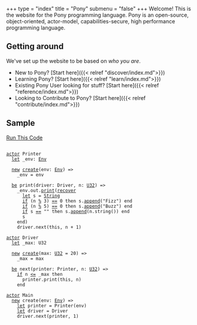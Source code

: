 +++
type = "index"
title = "Pony"
submenu = "false"
+++
Welcome! This is the website for the Pony programming language. Pony is an open-source, object-oriented, actor-model, capabilities-secure, high performance programming language. 

## Getting around

We've set up the website to be based on _who you are_. 

* New to Pony? [Start here]({{< relref "discover/index.md">}})
* Learning Pony? [Start here]({{< relref "learn/index.md">}})
* Existing Pony User looking for stuff? [Start here]({{< relref "reference/index.md">}})
* Looking to Contribute to Pony? [Start here]({{< relref "contribute/index.md">}})

## Sample

<a href="http://pony-playpen.lietar.net/?code=actor%20Printer%0A%20%20let%20_env%3A%20Env%0A%0A%20%20new%20create(env%3A%20Env)%20%3D%3E%0A%20%20%20%20_env%20%3D%20env%0A%20%20%0A%20%20be%20print(checker%3A%20Checker%2C%20n%3A%20U32)%20%3D%3E%0A%20%20%20%20_env.out.print(recover%20%20%20%20%20%0A%20%20%20%20%20%20let%20s%20%3D%20String%0A%20%20%20%20%20%20if%20(n%20%25%203)%20%3D%3D%200%20then%20s.append(%22Fizz%22)%20end%0A%20%20%20%20%20%20if%20(n%20%25%205)%20%3D%3D%200%20then%20s.append(%22Buzz%22)%20end%0A%20%20%20%20%20%20if%20s%20%3D%3D%20%22%22%20then%20s.append(n.string())%20end%0A%20%20%20%20%20%20s%20%0A%20%20%20%20end)%0A%20%20%20%20checker.next(this%2C%20n%20%2B%201)%0A%20%20%0Aactor%20Checker%0A%20%20let%20_max%3A%20U32%0A%0A%20%20new%20create(max%3A%20U32%20%3D%2020)%20%3D%3E%0A%20%20%20%20_max%20%3D%20max%0A%20%20%0A%20%20be%20next(printer%3A%20Printer%2C%20n%3A%20U32)%20%3D%3E%0A%20%20%20%20if%20n%20%3C%3D%20_max%20then%0A%20%20%20%20%20%20printer.print(this%2C%20n)%0A%20%20%20%20end%0A%0Aactor%20Main%0A%20%20new%20create(env%3A%20Env)%20%3D%3E%0A%20%20%20%20let%20printer%20%3D%20Printer(env)%0A%20%20%20%20let%20checker%20%3D%20Checker%0A%20%20%20%20checker.next(printer%2C%201)&run=1" target="_blank">Run This Code</a>

<pre><code class="language-pony">
<a href="https://tutorial.ponylang.org/types/actors.html" target="_blank">actor</a> Printer
  <a href="https://tutorial.ponylang.org/expressions/variables.html" target="_blank">let</a> _env: <a href="http://www.ponylang.org/ponyc/builtin-Env/" target="_blank">Env</a>

  <a href="https://tutorial.ponylang.org/types/classes.html#Constructors" target="_blank">new</a> <a href="https://tutorial.ponylang.org/expressions/sugar.html#Create" target="_blank">create</a>(env: <a href="http://www.ponylang.org/ponyc/builtin-Env/" target="_blank">Env</a>) =>
    _env = env
  
  <a href="https://tutorial.ponylang.org/types/actors.html#Behaviours" target="_blank">be</a> print(driver: Driver, n: <a href="http://www.ponylang.org/ponyc/builtin-U32/" target="_blank">U32</a>) =>
    _env.out.<a href="http://www.ponylang.org/ponyc/builtin-StdStream/#print" target="_blank">print</a>(<a href="https://tutorial.ponylang.org/capabilities/recovering-capabilities.html" target="_blank">recover</a>
      <a href="https://tutorial.ponylang.org/expressions/variables.html" target="_blank">let</a> s = <a href="http://www.ponylang.org/ponyc/builtin-String/" target="_blank">String</a>
      <a href="https://tutorial.ponylang.org/expressions/control-structures.html" target="_blank">if</a> (n <a href="https://tutorial.ponylang.org/expressions/infix-ops.html" target="_blank">%</a> 3) <a href="https://tutorial.ponylang.org/expressions/infix-ops.html" target="_blank">==</a> 0 then s.<a href="http://www.ponylang.org/ponyc/builtin-String/#append" target="_blank">append</a>("Fizz") end
      <a href="https://tutorial.ponylang.org/expressions/control-structures.html" target="_blank">if</a> (n <a href="https://tutorial.ponylang.org/expressions/infix-ops.html" target="_blank">%</a> 5) <a href="https://tutorial.ponylang.org/expressions/infix-ops.html" target="_blank">==</a> 0 then s.<a href="http://www.ponylang.org/ponyc/builtin-String/#append" target="_blank">append</a>("Buzz") end
      <a href="https://tutorial.ponylang.org/expressions/control-structures.html" target="_blank">if</a> s <a href="https://tutorial.ponylang.org/expressions/infix-ops.html" target="_blank">==</a> "" then s.<a href="http://www.ponylang.org/ponyc/builtin-String/#append" target="_blank">append</a>(n.string()) end
      s 
    end)
    driver.next(this, n + 1)
  
<a href="https://tutorial.ponylang.org/types/actors.html" target="_blank">actor</a> Driver
  <a href="https://tutorial.ponylang.org/expressions/variables.html" target="_blank">let</a> _max: U32

  <a href="https://tutorial.ponylang.org/types/classes.html#Constructors" target="_blank">new</a> <a href="https://tutorial.ponylang.org/expressions/sugar.html#Create" target="_blank">create</a>(max: <a href="http://www.ponylang.org/ponyc/builtin-U32/" target="_blank">U32</a> = 20) =>
    _max = max
  
  <a href="https://tutorial.ponylang.org/types/actors.html#Behaviours" target="_blank">be</a> next(printer: Printer, n: <a href="http://www.ponylang.org/ponyc/builtin-U32/" target="_blank">U32</a>) =>
    <a href="https://tutorial.ponylang.org/expressions/control-structures.html" target="_blank">if</a> n <a href="https://tutorial.ponylang.org/expressions/infix-ops.html" target="_blank"><=</a> _max then
      printer.print(this, n)
    end

<a href="https://tutorial.ponylang.org/types/actors.html" target="_blank">actor</a> Main
  <a href="https://tutorial.ponylang.org/types/classes.html#Constructors" target="_blank">new</a> create(env: <a href="http://www.ponylang.org/ponyc/builtin-Env/" target="_blank">Env</a>) =>
    <a href="https://tutorial.ponylang.org/expressions/variables.html" target="_blank">let</a> printer = Printer(env)
    <a href="https://tutorial.ponylang.org/expressions/variables.html" target="_blank">let</a> driver = Driver
    driver.next(printer, 1)
</code></pre>
